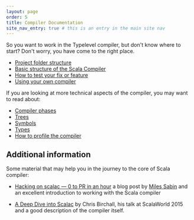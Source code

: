 ```yaml
---
layout: page
order: 5
title: Compiler Documentation
site_nav_entry: true # this is an entry in the main site nav
---
```


So you want to work in the Typelevel compiler, but don't know where to start? Don't worry, you have come to the right place.

* [Project folder structure](/documentation/project_structure)
* [Basic structure of the Scala Compiler](/documentation/basic_structure)
* [How to test your fix or feature](/documentation/testing_compiler)
* [Using your own compiler](/documentation/using_your_own)

If you are looking at more technical aspects of the compiler, you may want to read about:

* [Compiler phases](/documentation/phases)
* [Trees](/documentation/trees)
* [Symbols](/documentation/symbols)
* [Types](/documentation/types)
* [How to profile the compiler](/documentation/profiling_compiler)

## Additional information

Some material that may help you in the journey to the core of Scala compiler:

* [Hacking on scalac — 0 to PR in an hour](https://milessabin.com/blog/2016/05/13/scalac-hacking/) a blog post by [Miles Sabin](https://github.com/milessabin) and an excellent introduction to working with the Scala compiler

* [A Deep Dive into Scalac](https://www.youtube.com/watch?v=2742pWdUm6c) by Chris Birchall, his talk at ScalaWorld 2015 and a good description of the compiler itself.


